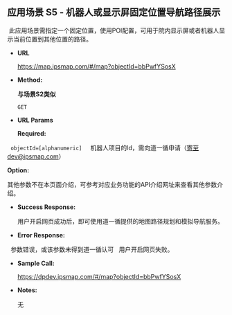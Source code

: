 **应用场景 S5 - 机器人或显示屏固定位置导航路径展示**
----
  此应用场景需指定一个固定位置，使用POI配置，可用于院内显示屏或者机器人显示当前位置到其他位置的路径。

* **URL**



  https://map.ipsmap.com/#/map?objectId=bbPwfYSosX

* **Method:**

  **与场景S2类似**

  `GET`
  
*  **URL Params**


   **Required:**
 


   `objectId=[alphanumeric]`      机器人项目的Id，需向道一循申请（寄至dev@ipsmap.com）
 

 
   **Option:**
 
   其他参数不在本页面介绍，可参考对应业务功能的API介绍网址来查看其他参数介绍。
   
* **Success Response:**
 
   用户开启网页成功后，即可使用道一循提供的地图路径规划和模拟导航服务。

 
* **Error Response:**

   参数错误，或该参数未得到道一循认可
   用户开启网页失败。


* **Sample Call:**

   https://dpdev.ipsmap.com/#/map?objectId=bbPwfYSosX



* **Notes:**

   无
